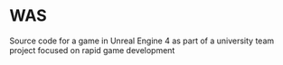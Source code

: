 # WAS
 Source code for a game in Unreal Engine 4 as part of a university team project focused on rapid game development
